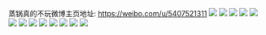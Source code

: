 蒸锅真的不玩微博主页地址: https://weibo.com/u/5407521311 
![](https://wx4.sinaimg.cn/mw2000/005TXpjFgy1h95ag47ildj32c03404qq.jpg) 
![](https://wx4.sinaimg.cn/mw2000/005TXpjFgy1h94x3kmgo1j32c03404qq.jpg) 
![](https://wx4.sinaimg.cn/mw2000/005TXpjFgy1h93qzt901pj30u0140h13.jpg) 
![](https://wx4.sinaimg.cn/mw2000/005TXpjFgy1h934npd8jmj31sc2dsx6q.jpg) 
![](https://wx4.sinaimg.cn/mw2000/005TXpjFgy1h8wg6snqb1j30wi0k7ad2.jpg) 
![](https://wx4.sinaimg.cn/mw2000/005TXpjFgy1h8s1ddern2j30wi1ycqv5.jpg) 
![](https://wx4.sinaimg.cn/mw2000/005TXpjFgy1h8s1dz8vu0j30wi1yckjl.jpg) 
![](https://wx4.sinaimg.cn/mw2000/005TXpjFgy1h8kuwjns6jj30wi1fy49b.jpg) 
![](https://wx4.sinaimg.cn/mw2000/005TXpjFly1h8jtl2dznrj30wi1ycwq6.jpg) 
![](https://wx4.sinaimg.cn/mw2000/005TXpjFly1h8jtl0yl4nj30wi1yctni.jpg) 
![](https://wx4.sinaimg.cn/mw2000/005TXpjFly1h82njdgswjj32c03401ky.jpg) 
![](https://wx4.sinaimg.cn/mw2000/005TXpjFly1h82njevu7sj30qp0lbn01.jpg) 
![](https://wx4.sinaimg.cn/mw2000/005TXpjFly1h7zzpvgk55j32ck1rfnj1.jpg) 

